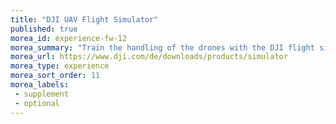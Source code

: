 ```yaml
---
title: "DJI UAV Flight Simulator"
published: true
morea_id: experience-fw-12
morea_summary: "Train the handling of the drones with the DJI flight simulator. Worse than flying - better than crashing."
morea_url: https://www.dji.com/de/downloads/products/simulator
morea_type: experience
morea_sort_order: 11
morea_labels:
 - supplement
 - optional
---
```


